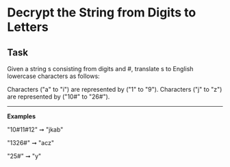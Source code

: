 # Decrypt the String from Digits to Letters

## Task

Given a string s consisting from digits and #, translate s to English lowercase characters as follows:

Characters ("a" to "i") are represented by ("1" to "9").
Characters ("j" to "z") are represented by ("10#" to "26#").

---

**Examples**

"10#11#12" ➞ "jkab"

"1326#" ➞ "acz"

"25#" ➞ "y"
